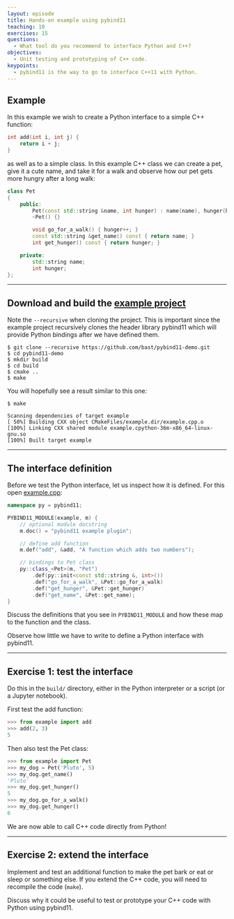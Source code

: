 ```yaml
---
layout: episode
title: Hands-on example using pybind11
teaching: 10
exercises: 15
questions:
  - What tool do you recommend to interface Python and C++?
objectives:
  - Unit testing and prototyping of C++ code.
keypoints:
  - pybind11 is the way to go to interface C++11 with Python.
---
```


## Example

In this example we wish to create a Python interface to a simple C++ function:

```cpp
int add(int i, int j) {
    return i + j;
}
```

as well as to a simple class. In this example C++ class we can create a pet,
give it a cute name, and take it for a walk and observe how our pet gets more
hungry after a long walk:

```cpp
class Pet
{
    public:
        Pet(const std::string &name, int hunger) : name(name), hunger(hunger) {}
        ~Pet() {}

        void go_for_a_walk() { hunger++; }
        const std::string &get_name() const { return name; }
        int get_hunger() const { return hunger; }

    private:
        std::string name;
        int hunger;
};
```

---

## Download and build the [example project](https://github.com/bast/pybind11-demo)

Note the `--recursive` when cloning the project. This is important since the
example project recursively clones the header library pybind11 which will
provide Python bindings after we have defined them.

```shell
$ git clone --recursive https://github.com/bast/pybind11-demo.git
$ cd pybind11-demo
$ mkdir build
$ cd build
$ cmake ..
$ make
```

You will hopefully see a result similar to this one:

```
$ make

Scanning dependencies of target example
[ 50%] Building CXX object CMakeFiles/example.dir/example.cpp.o
[100%] Linking CXX shared module example.cpython-36m-x86_64-linux-gnu.so
[100%] Built target example
```

---

## The interface definition

Before we test the Python interface, let us inspect how it is defined.
For this open [example.cpp](https://github.com/bast/pybind11-demo/blob/master/example.cpp#L25-L40):

```cpp
namespace py = pybind11;

PYBIND11_MODULE(example, m) {
    // optional module docstring
    m.doc() = "pybind11 example plugin";

    // define add function
    m.def("add", &add, "A function which adds two numbers");

    // bindings to Pet class
    py::class_<Pet>(m, "Pet")
        .def(py::init<const std::string &, int>())
        .def("go_for_a_walk", &Pet::go_for_a_walk)
        .def("get_hunger", &Pet::get_hunger)
        .def("get_name", &Pet::get_name);
}
```

Discuss the definitions that you see in `PYBIND11_MODULE` and how these map to
the function and the class.

Observe how little we have to write to define a Python interface with pybind11.

---

## Exercise 1: test the interface

Do this in the `build/` directory, either in the Python interpreter or a script (or a Jupyter notebook).

First test the add function:

```python
>>> from example import add
>>> add(2, 3)
5
```

Then also test the Pet class:

```python
>>> from example import Pet
>>> my_dog = Pet('Pluto', 5)
>>> my_dog.get_name()
'Pluto'
>>> my_dog.get_hunger()
5
>>> my_dog.go_for_a_walk()
>>> my_dog.get_hunger()
6
```

We are now able to call C++ code directly from Python!

---

## Exercise 2: extend the interface

Implement and test an additional function to make the pet bark or eat or sleep
or something else. If you extend the C++ code, you will need to recompile the
code (`make`).

Discuss why it could be useful to test or prototype your C++ code with Python using
pybind11.
